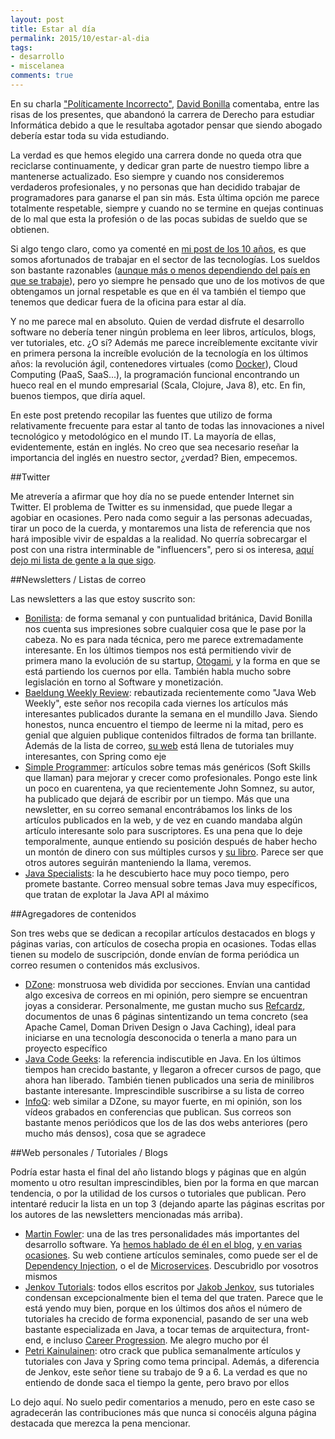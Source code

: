 ```yaml
---
layout: post
title: Estar al día
permalink: 2015/10/estar-al-dia
tags:
- desarrollo
- miscelanea
comments: true
---
```


En su charla ["Políticamente Incorrecto"](https://www.youtube.com/watch?v=7rMM6BqNEq4), [David Bonilla](https://twitter.com/david_bonilla) comentaba, entre las risas de los presentes, que abandonó la carrera de Derecho para estudiar Informática debido a que le resultaba agotador pensar que siendo abogado debería estar toda su vida estudiando.

La verdad es que hemos elegido una carrera donde no queda otra que reciclarse continuamente, y dedicar gran parte de nuestro tiempo libre a mantenerse actualizado. Eso siempre y cuando nos consideremos verdaderos profesionales, y no personas que han decidido trabajar de programadores para ganarse el pan sin más. Esta última opción me parece totalmente respetable, siempre y cuando no se termine en quejas continuas de lo mal que esta la profesión o de las pocas subidas de sueldo que se obtienen.

<!--break-->

Si algo tengo claro, como ya comenté en [mi post de los 10 años](/2015/08/10-years), es que somos afortunados de trabajar en el sector de las tecnologías. Los sueldos son bastante razonables ([aunque más o menos dependiendo del país en que se trabaje](/2015/04/trabajo-londres)), pero yo siempre he pensado que uno de los motivos de que obtengamos un jornal respetable es que en él va también el tiempo que tenemos que dedicar fuera de la oficina para estar al día.

Y no me parece mal en absoluto. Quien de verdad disfrute el desarrollo software no debería tener ningún problema en leer libros, artículos, blogs, ver tutoriales, etc. ¿O sí? Además me parece increíblemente excitante vivir en primera persona la increíble evolución de la tecnología en los últimos años: la revolución ágil, contenedores virtuales (como [Docker](/2015/07/revolucion-docker)), Cloud Computing (PaaS, SaaS...), la programación funcional encontrando un hueco real en el mundo empresarial (Scala, Clojure, Java 8), etc. En fin, buenos tiempos, que diría aquel.

En este post pretendo recopilar las fuentes que utilizo de forma relativamente frecuente para estar al tanto de todas las innovaciones a nivel tecnológico y metodológico en el mundo IT. La mayoría de ellas, evidentemente, están en inglés. No creo que sea necesario reseñar la importancia del inglés en nuestro sector, ¿verdad? Bien, empecemos.

##Twitter

Me atrevería a afirmar que hoy día no se puede entender Internet sin Twitter. El problema de Twitter es su inmensidad, que puede llegar a agobiar en ocasiones. Pero nada como seguir a las personas adecuadas, tirar un poco de la cuerda, y montaremos una lista de referencia que nos hará imposible vivir de espaldas a la realidad. No querría sobrecargar el post con una ristra interminable de "influencers", pero si os interesa, [aquí dejo mi lista de gente a la que sigo](https://twitter.com/ravila80/following).

##Newsletters / Listas de correo

Las newsletters a las que estoy suscrito son:

* [Bonilista](http://bonillaware.us2.list-manage.com/subscribe?u=374c664073e1a1fa3deca53b4&id=e67967d43f): de forma semanal y con puntualidad británica, David Bonilla nos cuenta sus impresiones sobre cualquier cosa que le pase por la cabeza. No es para nada técnica, pero me parece extremadamente interesante. En los últimos tiempos nos está permitiendo vivir de primera mano la evolución de su startup, [Otogami](http://www.otogami.com/), y la forma en que se está partiendo los cuernos por ella. También habla mucho sobre legislación en torno al Software y monetización.
* [Baeldung Weekly Review](http://www.baeldung.com/category/weekly-review/): rebautizada recientemente como "Java Web Weekly", este señor nos recopila cada viernes los artículos más interesantes publicados durante la semana en el mundillo Java. Siendo honestos, nunca encuentro el tiempo de leerme ni la mitad, pero es genial que alguien publique contenidos filtrados de forma tan brillante. Además de la lista de correo, [su web](http://www.baeldung.com/) está llena de tutoriales muy interesantes, con Spring como eje
* [Simple Programmer](http://simpleprogrammer.com/about-simple-programmer/): artículos sobre temas más genéricos (Soft Skills que llaman) para mejorar y crecer como profesionales. Pongo este link un poco en cuarentena, ya que recientemente John Somnez, su autor, ha publicado que dejará de escribir por un tiempo. Más que una newsletter, en su correo semanal encontrábamos los links de los artículos publicados en la web, y de vez en cuando mandaba algún artículo interesante solo para suscriptores. Es una pena que lo deje temporalmente, aunque entiendo su posición después de haber hecho un montón de dinero con sus múltiples cursos y [su libro](http://www.amazon.co.uk/Soft-Skills-software-developers-manual/dp/1617292397/ref=sr_1_1?ie=UTF8&qid=1445699801&sr=8-1&keywords=Soft+Skills). Parece ser que otros autores seguirán manteniendo la llama, veremos.
* [Java Specialists](http://www.javaspecialists.eu/): la he descubierto hace muy poco tiempo, pero promete bastante. Correo mensual sobre temas Java muy específicos, que tratan de explotar la Java API al máximo

##Agregadores de contenidos

Son tres webs que se dedican a recopilar artículos destacados en blogs y páginas varias, con artículos de cosecha propia en ocasiones. Todas ellas tienen su modelo de suscripción, donde envían de forma periódica un correo resumen o contenidos más exclusivos.

* [DZone](https://dzone.com/): monstruosa web dividida por secciones. Envían una cantidad algo excesiva de correos en mi opinión, pero siempre se encuentran joyas a considerar. Personalmente, me gustan mucho sus [Refcardz](https://dzone.com/refcardz), documentos de unas 6 páginas sintentizando un tema concreto (sea Apache Camel, Doman Driven Design o Java Caching), ideal para iniciarse en una tecnología desconocida o tenerla a mano para un proyecto específico
* [Java Code Geeks](http://www.javacodegeeks.com/): la referencia indiscutible en Java. En los últimos tiempos han crecido bastante, y llegaron a ofrecer cursos de pago, que ahora han liberado. También tienen publicados una seria de minilibros bastante interesante. Imprescindible suscribirse a su lista de correo
* [InfoQ](http://www.infoq.com/): web similar a DZone, su mayor fuerte, en mi opinión, son los vídeos grabados en conferencias que publican. Sus correos son bastante menos periódicos que los de las dos webs anteriores (pero mucho más densos), cosa que se agradece

##Web personales / Tutoriales / Blogs

Podría estar hasta el final del año listando blogs y páginas que en algún momento u otro resultan imprescindibles, bien por la forma en que marcan tendencia, o por la utilidad de los cursos o tutoriales que publican. Pero intentaré reducir la lista en un top 3 (dejando aparte las páginas escritas por los autores de las newsletters mencionadas más arriba).

* [Martin Fowler](http://martinfowler.com/): una de las tres personalidades más importantes del desarrollo software. Ya [hemos hablado de él en el blog](/2015/09/patterns-eaa-1), [y en varias ocasiones](/2015/02/fowler-refactoring-1). Su web contiene artículos seminales, como puede ser el de [Dependency Injection](http://martinfowler.com/articles/injection.html), o el de [Microservices](http://martinfowler.com/articles/microservices.html). Descubridlo por vosotros mismos
* [Jenkov Tutorials](http://tutorials.jenkov.com/): todos ellos escritos por [Jakob Jenkov](https://twitter.com/jjenkov), sus tutoriales condensan excepcionalmente bien el tema del que traten. Parece que le está yendo muy bien, porque en los últimos dos años el número de tutoriales ha crecido de forma exponencial, pasando de ser una web bastante especializada en Java, a tocar temas de arquitectura, front-end, e incluso [Career Progression](http://tutorials.jenkov.com/software-as-career/index.html). Me alegro mucho por él
* [Petri Kainulainen](http://www.petrikainulainen.net/): otro crack que publica semanalmente artículos y tutoriales con Java y Spring como tema principal. Además, a diferencia de Jenkov, este señor tiene su trabajo de 9 a 6. La verdad es que no entiendo de donde saca el tiempo la gente, pero bravo por ellos

Lo dejo aquí. No suelo pedir comentarios a menudo, pero en este caso se agradecerán las contribuciones más que nunca si conocéis alguna página destacada que merezca la pena mencionar.
